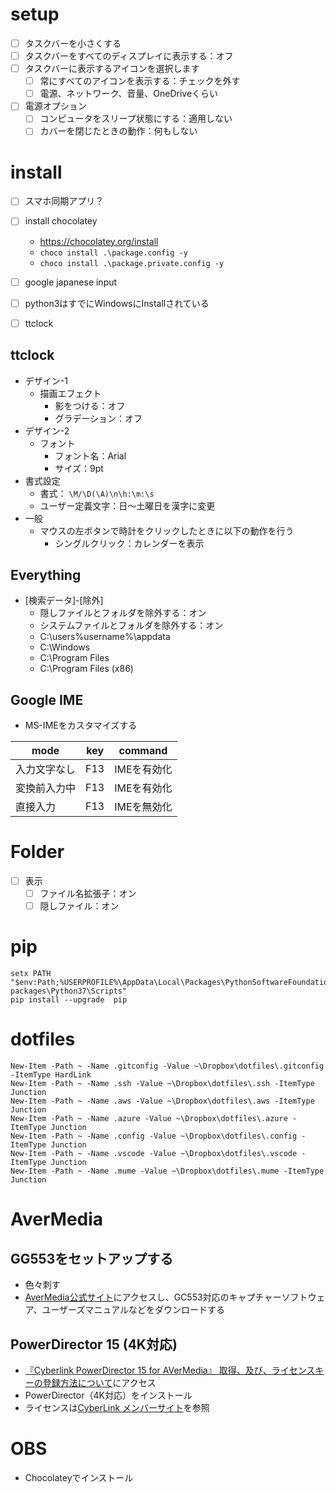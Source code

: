 # setup

- [ ] タスクバーを小さくする
- [ ] タスクバーをすべてのディスプレイに表示する：オフ
- [ ] タスクバーに表示するアイコンを選択します
  - [ ] 常にすべてのアイコンを表示する：チェックを外す
  - [ ] 電源、ネットワーク、音量、OneDriveくらい
- [ ] 電源オプション
  - [ ] コンピュータをスリープ状態にする：適用しない
  - [ ] カバーを閉じたときの動作：何もしない

# install

- [ ] スマホ同期アプリ？


- [ ] install chocolatey
  - https://chocolatey.org/install
  - `choco install .\package.config -y`
  - `choco install .\package.private.config -y`

- [ ] google japanese input
- [ ] python3はすでにWindowsにInstallされている
- [ ] ttclock

## ttclock

- デザイン-1
  - 描画エフェクト
    - 影をつける：オフ
    - グラデーション：オフ
- デザイン-2
  - フォント
    - フォント名：Arial
    - サイズ：9pt
- 書式設定
  - 書式： `\M/\D(\A)\n\h:\m:\s`
  - ユーザー定義文字：日～土曜日を漢字に変更
- 一般
  - マウスの左ボタンで時計をクリックしたときに以下の動作を行う
    - シングルクリック：カレンダーを表示

## Everything

- [検索データ]-[除外]
  - 隠しファイルとフォルダを除外する：オン
  - システムファイルとフォルダを除外する：オン
  - C:\users\%username%\appdata
  - C:\Windows
  - C:\Program Files
  - C:\Program Files (x86)

## Google IME

- MS-IMEをカスタマイズする

|     mode     | key |   command   |
| ------------ | --- | ----------- |
| 入力文字なし | F13 | IMEを有効化 |
| 変換前入力中 | F13 | IMEを有効化 |
| 直接入力     | F13 | IMEを無効化 |

# Folder
- [ ] 表示
  - [ ] ファイル名拡張子：オン
  - [ ] 隠しファイル：オン

# pip

```posh
setx PATH "$env:Path;%USERPROFILE%\AppData\Local\Packages\PythonSoftwareFoundation.Python.3.7_qbz5n2kfra8p0\LocalCache\local-packages\Python37\Scripts"
pip install --upgrade  pip
```

# dotfiles

```posh
New-Item -Path ~ -Name .gitconfig -Value ~\Dropbox\dotfiles\.gitconfig -ItemType HardLink
New-Item -Path ~ -Name .ssh -Value ~\Dropbox\dotfiles\.ssh -ItemType Junction
New-Item -Path ~ -Name .aws -Value ~\Dropbox\dotfiles\.aws -ItemType Junction
New-Item -Path ~ -Name .azure -Value ~\Dropbox\dotfiles\.azure -ItemType Junction
New-Item -Path ~ -Name .config -Value ~\Dropbox\dotfiles\.config -ItemType Junction
New-Item -Path ~ -Name .vscode -Value ~\Dropbox\dotfiles\.vscode -ItemType Junction
New-Item -Path ~ -Name .mume -Value ~\Dropbox\dotfiles\.mume -ItemType Junction
```

# AverMedia

## GG553をセットアップする

- 色々刺す
- [AverMedia公式サイト](https://www.avermedia.co.jp/download/index.html)にアクセスし、GC553対応のキャプチャーソフトウェア、ユーザーズマニュアルなどをダウンロードする

## PowerDirector 15 (4K対応)

- [『Cyberlink PowerDirector 15 for AVerMedia』 取得、及び、ライセンスキーの登録方法について](http://q.avermedia.com/cyberlink-jp)にアクセス
- PowerDirector（4K対応）をインストール
- ライセンスは[CyberLink メンバーサイト](https://membership.cyberlink.com/prog/member/sign-in.do)を参照

# OBS

- Chocolateyでインストール